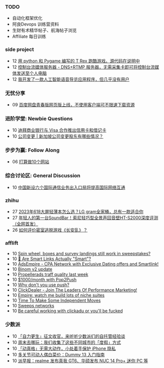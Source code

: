 ### TODO
-  自动化框架优化
-  阿良Devops 训练营资料
-  生财有术精华帖子、航海帖子浏览
-  Affiliate 每日训练

### side project
<!-- sideproject:START -->
-  12 [用 python 和 Pygame 编写的 T Rex 跑酷游戏。源代码在说明中](https://www.youtube.com/watch?v=pZySIXSelCA)
-  12 [控制台流媒体服务器 - DNS+RTMP 服务器，无需采集卡即可将控制台流媒体发送至个人电脑](https://github.com/Aioros/console-streaming-server)
-  12 [我开发了一款人工智能语音导览应用程序，但几乎没有用户](https://www.reddit.com/r/SideProject/comments/18gpp0e/ive_built_an_ai_audio_tour_app_but_have_almost_no/)<!-- sideproject:END -->


### 无忧分享
<!-- ruyo:START -->
-  09 [百度网盘青春版网页版上线，不使用客户端可不限速下载资源](https://51.ruyo.net/18709.html)<!-- ruyo:END -->

### 进阶学堂: Newbie Questions
<!-- advertcn1:START -->
-  10 [迪拜商业银行与 Visa 合作推出信用卡和借记卡](https://www.advertcn.com/thread-115667-1-1.html)
-  10 [公司变更 | 新加坡公司变更股东有哪些情况？](https://www.advertcn.com/thread-115666-1-1.html)<!-- advertcn1:END -->

### 步步为赢: Follow Along
<!-- advertcn2:START -->
-  06 [打算做10个网站](https://www.advertcn.com/thread-115247-1-1.html)<!-- advertcn2:END -->

### 综合讨论区: General Discussion
<!-- advertcn3:START -->
-  10 [中国新设六个国际通信业务出入口局将提高国际网络互通](https://www.advertcn.com/thread-115668-1-1.html)<!-- advertcn3:END -->


### zhihu
<!-- zhihu:START -->
-  27 [2023年618大屏轻薄本怎么选？LG gram全家桶，总有一款适合你](http://zhuanlan.zhihu.com/p/632641888?utm_campaign=rss&utm_medium=rss&utm_source=rss&utm_content=title)
-  27 [年轻人的第一台SoundBar！索尼轻巧型全景声回音壁HT-S2000深度评测（全网首发）](http://zhuanlan.zhihu.com/p/630990296?utm_campaign=rss&utm_medium=rss&utm_source=rss&utm_content=title)
-  26 [如何评价密室逃脱游戏《长安乱》？](http://www.zhihu.com/question/563950552/answer/3045961312?utm_campaign=rss&utm_medium=rss&utm_source=rss&utm_content=title)<!-- zhihu:END -->

### afflift
<!-- afflift:START -->
-  10 [Spin wheel, boxes and survey landings still work in sweepstakes?](https://afflift.com/f/threads/spin-wheel-boxes-and-survey-landings-still-work-in-sweepstakes.13433/)
-  10 [🧠 Are Smart Links Actually &quot;Smart&quot;?](https://afflift.com/f/threads/%F0%9F%A7%A0-are-smart-links-actually-smart.13431/)
-  10 [AdsEmpire - CPA Network with Exclusive Dating offers and Smartlink!](https://afflift.com/f/threads/adsempire-cpa-network-with-exclusive-dating-offers-and-smartlink.6820/)
-  10 [Binom v2 update](https://afflift.com/f/threads/binom-v2-update.11909/)
-  10 [Propellerads traff quality last week](https://afflift.com/f/threads/propellerads-traff-quality-last-week.13434/)
-  10 [$1000/month with Pop2Push](https://afflift.com/f/threads/1000-month-with-pop2push.13275/)
-  10 [Why don&#39;t you use push?](https://afflift.com/f/threads/why-dont-you-use-push.13406/)
-  10 [ClickDealer - Join The Leaders Of Performance Marketing!](https://afflift.com/f/threads/clickdealer-join-the-leaders-of-performance-marketing.2440/)
-  10 [Empire: watch me build lots of niche suites](https://afflift.com/f/threads/empire-watch-me-build-lots-of-niche-suites.13342/)
-  10 [Time To Make Some Independent Moves](https://afflift.com/f/threads/time-to-make-some-independent-moves.13346/)
-  10 [Sweeps networks](https://afflift.com/f/threads/sweeps-networks.13416/)
-  10 [Be careful working with clickadu or you&#39;ll be fucked](https://afflift.com/f/threads/be-careful-working-with-clickadu-or-youll-be-fucked.13432/)<!-- afflift:END -->

### 少数派
<!-- sspai:START -->
-  10 [「自力更生」征文收官，来听听少数派们的自托管经验谈](https://sspai.com/post/90350)
-  10 [周末去哪玩：我们收集了这些不同城市的「度假」方式](https://sspai.com/post/90103)
-  10 [「动真格」无需大动作，小处着手保护 iPhone 隐私](https://sspai.com/post/79967)
-  10 [多关节可动人偶白菜价：Dummy 13 入门指南](https://sspai.com/post/90185)
-  10 [派早报：realme 发布真我 GT6、华硕发布 NUC 14 Pro+ 迷你 PC 等](https://sspai.com/post/90344)<!-- sspai:END -->
